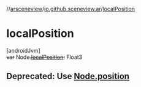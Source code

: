 //[arsceneview](../../index.md)/[io.github.sceneview.ar](index.md)/[localPosition](local-position.md)

# localPosition

[androidJvm]\
~~var~~ Node~~.~~[~~localPosition~~](local-position.md)~~:~~ Float3

##  Deprecated: Use [Node.position](../io.github.sceneview.ar.node.infos/-tap-ar-plane-info-node/index.md#510129524%2FProperties%2F-58641720)
